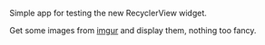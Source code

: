 Simple app for testing the new RecyclerView widget.

Get some images from [imgur](www.imgur.com) and display them, nothing too fancy.
